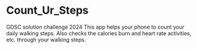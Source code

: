 # Count_Ur_Steps
GDSC solution challenge 2024
This app helps your phone to count your daily walking steps.
Also checks the calories burn and heart rate activities, etc. through your walking steps.
